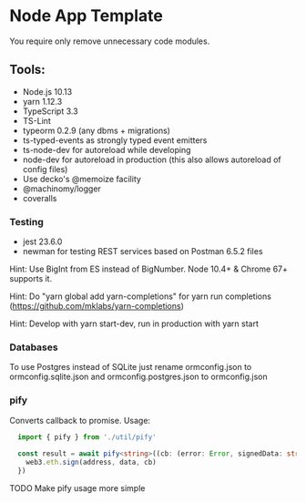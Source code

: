 # Node App Template

You require only remove unnecessary code modules.

## Tools:

- Node.js 10.13
- yarn 1.12.3
- TypeScript 3.3
- TS-Lint
- typeorm 0.2.9 (any dbms + migrations)
- ts-typed-events as strongly typed event emitters
- ts-node-dev for autoreload while developing
- node-dev for autoreload in production (this also allows autoreload of config files) 
- Use decko's @memoize facility 
- @machinomy/logger
- coveralls

### Testing

- jest 23.6.0
- newman for testing REST services based on Postman 6.5.2 files

Hint: Use BigInt from ES instead of BigNumber. Node 10.4+ & Chrome 67+ supports it.

Hint: Do "yarn global add yarn-completions" for yarn run completions (https://github.com/mklabs/yarn-completions)

Hint: Develop with yarn start-dev, run in production with yarn start


### Databases

To use Postgres instead of SQLite just rename ormconfig.json to ormconfig.sqlite.json and ormconfig.postgres.json to ormconfig.json


### pify

Converts callback to promise. Usage:
```typescript
  import { pify } from './util/pify'
  
  const result = await pify<string>((cb: (error: Error, signedData: string) => void) => {
    web3.eth.sign(address, data, cb)
  })
 ```

TODO Make pify usage more simple
